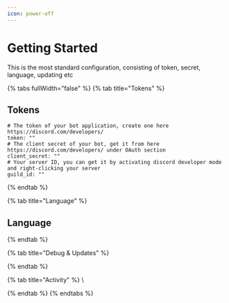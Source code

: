 ```yaml
---
icon: power-off
---
```


# Getting Started

This is the most standard configuration, consisting of token, secret, language, updating etc

{% tabs fullWidth="false" %}
{% tab title="Tokens" %}
## Tokens

```
# The token of your bot application, create one here https://discord.com/developers/
token: ""
# The client secret of your bot, get it from here https://discord.com/developers/ under OAuth section
client_secret: ""
# Your server ID, you can get it by activating discord developer mode and right-clicking your server
guild_id: ""
```
{% endtab %}

{% tab title="Language" %}
## Language




{% endtab %}

{% tab title="Debug & Updates" %}

{% endtab %}

{% tab title="Activity" %}
\

{% endtab %}
{% endtabs %}
